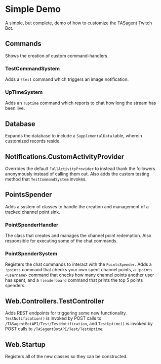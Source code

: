 # Simple Demo

A simple, but complete, demo of how to customize the TASagent Twitch Bot.

## Commands

Shows the creation of custom command-handlers.

### TestCommandSystem

Adds a `!test` command which triggers an image notification.

### UpTimeSystem

Adds an `!uptime` command which reports to chat how long the stream has been live.

## Database

Expands the database to include a `SupplementalData` table, wherein customized records reside.

## Notifications.CustomActivityProvider

Overrides the default `FullActivityProvider` to instead thank the followers anonymously instead of calling them out.  Also adds the custom testing method that `TestCommandSystem` invokes.

## PointsSpender

Adds a system of classes to handle the creation and management of a tracked channel point sink.

### PointSpenderHandler

The class that creates and manages the channel point redemption.  Also responsible for executing some of the chat commands.

### PointSpenderSystem

Registers the chat commands to interact with the `PointsSpender`.  Adds a `!points` command that checks your own spent channel points, a `!points <username>` command that checks how many channel points another user has spent, and a `!leaderboard` command that prints the top 5 points spenders.

## Web.Controllers.TestController

Adds REST endpoints for triggering some new functionality.  `TestNotification()` is invoked by POST calls to `/TASagentBotAPI/Test/TestNotification`, and `TestUptime()` is invoked by POST calls to `/TASagentBotAPI/Test/TestUptime`.

## Web.Startup

Registers all of the new classes so they can be constructed.